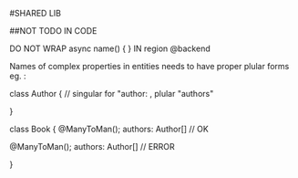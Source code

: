 #SHARED LIB

##NOT TODO IN CODE 

DO NOT WRAP async name() {  }   IN region @backend


Names of complex properties in entities needs to have proper plular forms eg. :

class Author { // singular for "author: , plular "authors"

}

class Book {
  @ManyToMan(); authors: Author[] // OK
  
  @ManyToMan(); authors: Author[] // ERROR
   
}

